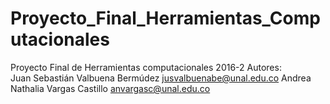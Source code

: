 # Proyecto_Final_Herramientas_Computacionales
Proyecto Final de Herramientas computacionales 2016-2
Autores:  
  Juan Sebastián Valbuena Bermúdez
    jusvalbuenabe@unal.edu.co
  Andrea Nathalia Vargas Castillo 
    anvargasc@unal.edu.co
